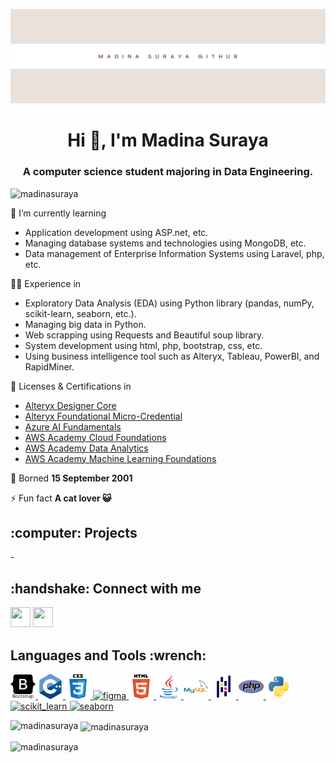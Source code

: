 ![MasterHead](https://github.com/madinasuraya/madinasuraya/blob/main/Earthy%20Minimalist%20Name%20LinkedIn%20Article%20Cover%20Image.png?raw=true)
<h1 align="center">Hi 👋, I'm Madina Suraya</h1>
<h3 align="center">A computer science student majoring in Data Engineering.</h3>

<p align="left"> <img src="https://komarev.com/ghpvc/?username=madinasuraya&label=Profile%20views&color=0e75b6&style=flat" alt="madinasuraya" /> </p>

🔭 I’m currently learning 
   - Application development using ASP.net, etc.
   - Managing database systems and technologies using MongoDB, etc.
   - Data management of Enterprise Information Systems using Laravel, php, etc.

👨‍💻 Experience in
  - Exploratory Data Analysis (EDA) using Python library (pandas, numPy, scikit-learn, seaborn, etc.).
  - Managing big data in Python.
  - Web scrapping using Requests and Beautiful soup library.
  - System development using html, php, bootstrap, css, etc.
  - Using business intelligence tool such as Alteryx, Tableau, PowerBI, and RapidMiner.
  
🏅 Licenses & Certifications in 
<ul>
 <li>
     <a href='https://www.credly.com/badges/69fc7364-fecd-4c5d-b884-a26844390ad0/public_url'>Alteryx Designer Core</a>
 </li>
 <li>
     <a href='https://www.credly.com/badges/bccf8b28-07cf-4bdb-9f25-feef5f2bd9df/public_url'>Alteryx Foundational Micro-Credential</a>
 </li>
 <li>
     <a href='https://www.credly.com/badges/9653b702-2c65-46ef-8f42-ef2ada8d7c41/public_url'>Azure AI Fundamentals</a>
 </li>
 <li>
     <a href='https://www.credly.com/badges/71667714-e400-4df8-b8c7-40b8a28505fb/public_url'>AWS Academy Cloud Foundations</a>
 </li>
 <li>
     <a href='https://www.credly.com/badges/a1c1d75a-7270-4028-ac4e-c0856d0a6b3e/public_url'>AWS Academy Data Analytics</a>
 </li>
 <li>
     <a href='https://www.credly.com/badges/f45c0734-13d4-45b5-a1cd-4bcb94b6df28/public_url'>AWS Academy Machine Learning Foundations</a>
 </li>
 </ul>

📅 Borned **15 September 2001**

⚡ Fun fact **A cat lover 😺**
</p>

<h2 align="left"> :computer: Projects</h2>
- 

<h2 align="left">:handshake: Connect with me</h2>
<p align="left"> 
<a href="https://www.github.com/madinasuraya" target="_blank" rel="noreferrer"><img src="https://raw.githubusercontent.com/danielcranney/readme-generator/main/public/icons/socials/github.svg" width="32" height="32" /></a> <a href="https://www.linkedin.com/in/madina-suraya-zharin-b1177723a/" target="_blank" rel="noreferrer"><img src="https://raw.githubusercontent.com/danielcranney/readme-generator/main/public/icons/socials/linkedin.svg" width="32" height="32" /></a>
</p>

<h2 align="left">Languages and Tools	:wrench:</h2>
<p align="left"> <a href="https://getbootstrap.com" target="_blank" rel="noreferrer"> <img src="https://raw.githubusercontent.com/devicons/devicon/master/icons/bootstrap/bootstrap-plain-wordmark.svg" alt="bootstrap" width="40" height="40"/> </a> <a href="https://www.w3schools.com/cpp/" target="_blank" rel="noreferrer"> <img src="https://raw.githubusercontent.com/devicons/devicon/master/icons/cplusplus/cplusplus-original.svg" alt="cplusplus" width="40" height="40"/> </a> <a href="https://www.w3schools.com/css/" target="_blank" rel="noreferrer"> <img src="https://raw.githubusercontent.com/devicons/devicon/master/icons/css3/css3-original-wordmark.svg" alt="css3" width="40" height="40"/> </a> <a href="https://www.figma.com/" target="_blank" rel="noreferrer"> <img src="https://www.vectorlogo.zone/logos/figma/figma-icon.svg" alt="figma" width="40" height="40"/> </a> <a href="https://www.w3.org/html/" target="_blank" rel="noreferrer"> <img src="https://raw.githubusercontent.com/devicons/devicon/master/icons/html5/html5-original-wordmark.svg" alt="html5" width="40" height="40"/> </a> <a href="https://www.java.com" target="_blank" rel="noreferrer"> <img src="https://raw.githubusercontent.com/devicons/devicon/master/icons/java/java-original.svg" alt="java" width="40" height="40"/> </a> <a href="https://www.mysql.com/" target="_blank" rel="noreferrer"> <img src="https://raw.githubusercontent.com/devicons/devicon/master/icons/mysql/mysql-original-wordmark.svg" alt="mysql" width="40" height="40"/> </a> <a href="https://pandas.pydata.org/" target="_blank" rel="noreferrer"> <img src="https://raw.githubusercontent.com/devicons/devicon/2ae2a900d2f041da66e950e4d48052658d850630/icons/pandas/pandas-original.svg" alt="pandas" width="40" height="40"/> </a> <a href="https://www.php.net" target="_blank" rel="noreferrer"> <img src="https://raw.githubusercontent.com/devicons/devicon/master/icons/php/php-original.svg" alt="php" width="40" height="40"/> </a> <a href="https://www.python.org" target="_blank" rel="noreferrer"> <img src="https://raw.githubusercontent.com/devicons/devicon/master/icons/python/python-original.svg" alt="python" width="40" height="40"/> </a> <a href="https://scikit-learn.org/" target="_blank" rel="noreferrer"> <img src="https://upload.wikimedia.org/wikipedia/commons/0/05/Scikit_learn_logo_small.svg" alt="scikit_learn" width="40" height="40"/> </a> <a href="https://seaborn.pydata.org/" target="_blank" rel="noreferrer"> <img src="https://seaborn.pydata.org/_images/logo-mark-lightbg.svg" alt="seaborn" width="40" height="40"/> </a> </p>

<p><img align="left" src="https://github-readme-stats.vercel.app/api/top-langs?username=madinasuraya&show_icons=true&locale=en&layout=compact" alt="madinasuraya" /></p>

<p>&nbsp;<img align="center" src="https://github-readme-stats.vercel.app/api?username=madinasuraya&show_icons=true&locale=en" alt="madinasuraya" /></p>

<p><img align="center" src="https://github-readme-streak-stats.herokuapp.com/?user=madinasuraya&" alt="madinasuraya" /></p>
